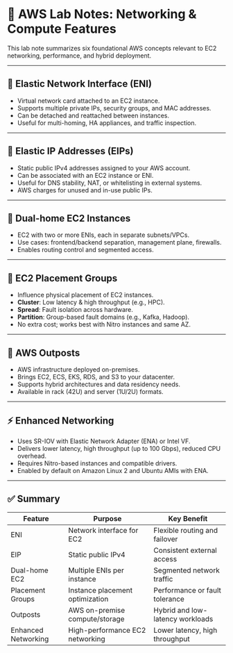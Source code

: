 # 🧪 AWS Lab Notes: Networking & Compute Features

This lab note summarizes six foundational AWS concepts relevant to EC2 networking, performance, and hybrid deployment.

---

## 🧩 Elastic Network Interface (ENI)
- Virtual network card attached to an EC2 instance.
- Supports multiple private IPs, security groups, and MAC addresses.
- Can be detached and reattached between instances.
- Useful for multi-homing, HA appliances, and traffic inspection.

---

## 📍 Elastic IP Addresses (EIPs)
- Static public IPv4 addresses assigned to your AWS account.
- Can be associated with an EC2 instance or ENI.
- Useful for DNS stability, NAT, or whitelisting in external systems.
- AWS charges for unused and in-use public IPs.

---

## 🔀 Dual-home EC2 Instances
- EC2 with two or more ENIs, each in separate subnets/VPCs.
- Use cases: frontend/backend separation, management plane, firewalls.
- Enables routing control and segmented access.

---

## 🚀 EC2 Placement Groups
- Influence physical placement of EC2 instances.
- **Cluster**: Low latency & high throughput (e.g., HPC).
- **Spread**: Fault isolation across hardware.
- **Partition**: Group-based fault domains (e.g., Kafka, Hadoop).
- No extra cost; works best with Nitro instances and same AZ.

---

## 🏢 AWS Outposts
- AWS infrastructure deployed on-premises.
- Brings EC2, ECS, EKS, RDS, and S3 to your datacenter.
- Supports hybrid architectures and data residency needs.
- Available in rack (42U) and server (1U/2U) formats.

---

## ⚡ Enhanced Networking
- Uses SR-IOV with Elastic Network Adapter (ENA) or Intel VF.
- Delivers lower latency, high throughput (up to 100 Gbps), reduced CPU overhead.
- Requires Nitro-based instances and compatible drivers.
- Enabled by default on Amazon Linux 2 and Ubuntu AMIs with ENA.

---

## ✅ Summary

| Feature                 | Purpose                              | Key Benefit                       |
|------------------------|---------------------------------------|-----------------------------------|
| ENI                    | Network interface for EC2             | Flexible routing and failover     |
| EIP                    | Static public IPv4                    | Consistent external access        |
| Dual-home EC2          | Multiple ENIs per instance            | Segmented network traffic         |
| Placement Groups       | Instance placement optimization       | Performance or fault tolerance    |
| Outposts               | AWS on-premise compute/storage        | Hybrid and low-latency workloads  |
| Enhanced Networking    | High-performance EC2 networking       | Lower latency, high throughput    |

